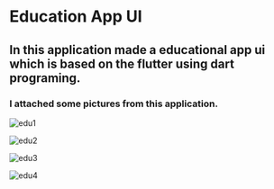 # Education App UI
## In this application made a educational app ui which is based on the flutter using dart programing.
### I attached some pictures from this application.

![edu1](https://github.com/shahriar00/Education-Apps-UI/assets/70763173/779af8b5-545b-48da-b98b-f8a31447fbf4)

![edu2](https://github.com/shahriar00/Education-Apps-UI/assets/70763173/c4a46064-7270-4eff-8a2e-f7eeccf2693a)

![edu3](https://github.com/shahriar00/Education-Apps-UI/assets/70763173/e0a21003-ec34-4002-a9df-23128e92c94f)

![edu4](https://github.com/shahriar00/Education-Apps-UI/assets/70763173/751b9633-ab64-478b-bf70-a69bf20779e0)

